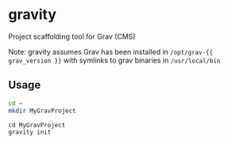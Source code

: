 # gravity

Project scaffolding tool for Grav (CMS)

Note: gravity assumes Grav has been installed in `/opt/grav-{{ grav_version }}` with symlinks to grav binaries in `/usr/local/bin`

## Usage

```sh
cd ~
mkdir MyGravProject
```

```
cd MyGravProject
gravity init
```

